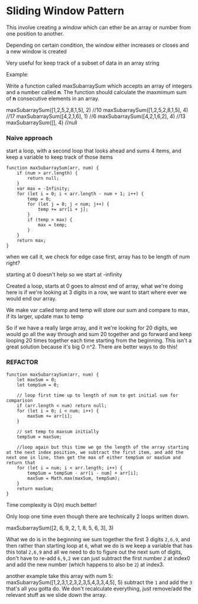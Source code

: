 # Sliding Window Pattern

This involve creating a *window* which can ether be an array or number from one position to another.

Depending on certain condition, the window either increases or closes and a new window is created

Very useful for keep track of a subset of data in an array string

Example:

Write a function called maxSubarraySum which accepts an array of integers and a number called **n**. The function should calculate the maxmimum sum of **n** consecutive elements in an array.

maxSubarraySum([1,2,5,2,8,1,5], 2) //10
maxSubarraySum([1,2,5,2,8,1,5], 4) //17
maxSubarraySum([4,2,1,6], 1) //6
maxSubarraySum([4,2,1,6,2], 4) //13
maxSubarraySum([], 4) //null

### Naive approach

start a loop, with a second loop that looks ahead and sums 4 items, and keep a variable to keep track of those items

```
function maxSubarraySum(arr, num) {
    if (num > arr.length) {
        return null;
    }
    var max = -Infinity;
    for (let i = 0; i < arr.length - num + 1; i++) {
        temp = 0;
        for (let j = 0; j < num; j++) {
            temp += arr[i + j];
        }
        if (temp > max) {
            max = temp;
        }
    }
    return max;
}
```

when we call it, we check for edge case first, array has to be length of num right?

starting at 0 doesn't help so we start at -infinity

Created a loop, starts at 0 goes to almost end of array, what we're doing here is if we're looking at 3 digits in a row, we want to start where ever we would end our array.

We make var called temp and temp will store our sum and compare to max, if its larger, update max to temp

So if we have a really large array, and it we're looking for 20 digits, we would go all  the way through and sum 20 together and go forward and keep looping 20 times together each time starting from the beginning. This isn't a great solution because it's big O n^2. There are better ways to do this!

### REFACTOR
```
function maxSubarraySum(arr, num) {
    let maxSum = 0;
    let tempSum = 0;

    // loop first time up to length of num to get initial sum for comparison
    if (arr.length < num) return null;
    for (let i = 0; i < num; i++) {
        maxSum += arr[i];
    }

    // set temp to maxsum initially
    tempSum = maxSum;

    //loop again but this time we go the length of the array starting at the next index position, we subtract the first item, and add the next one in line, then get the max of either tempSum or maxSum and return that
    for (let i = num; i < arr.length; i++) {
        tempSum = tempSum - arr[i - num] + arr[i];
        maxSum = Math.max(maxSum, tempSum);
    }
    return maxSum;
}
```

Time complexity is O(n) much better!

Only loop one time even though there are technically 2 loops written down.

maxSubarraySum([2, 6, 9, 2, 1, 8, 5, 6, 3], 3)

What we do is in the beginning we sum together the first 3 digits `2,6,9`, and then rather than starting loop at `6`, what we do is we keep a variable that has this total `2,6,9` and all we need to do to figure out the next sum of digits, don't have to re-add `6,9,2` we can just subtract the first number `2` at index0 and add the new number (which happens to also be `2`) at index3.

another example take this array with num 5:
maxSubarraySum([1,2,3,1,2,3,2,3,5,4,3,3,4,5], 5)
subtract the `1` and add the `3` that's all you gotta do.
We don't recalculate everything, just remove/add the relevant stuff as we slide down the array.

